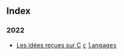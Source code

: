 ## Index

### 2022

* [Les idées reçues sur C](/langages/c/debunk-c.md) [<kbd>c</kbd>](/langages/c) [<kbd>langages</kbd>](/langages)
